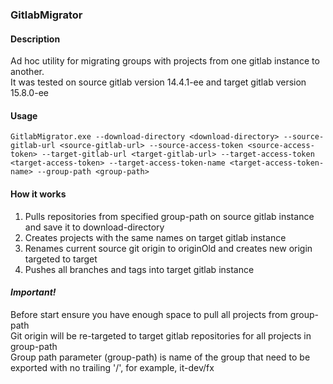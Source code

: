 ### GitlabMigrator

#### Description
Ad hoc utility for migrating groups with projects from one gitlab instance to another.</br>
It was tested on source gitlab version 14.4.1-ee and target gitlab version 15.8.0-ee

#### Usage
```GitlabMigrator.exe --download-directory <download-directory> --source-gitlab-url <source-gitlab-url> --source-access-token <source-access-token> --target-gitlab-url <target-gitlab-url> --target-access-token <target-access-token> --target-access-token-name <target-access-token-name> --group-path <group-path>```

#### How it works
1. Pulls repositories from specified group-path on source gitlab instance and save it to download-directory
2. Creates projects with the same names on target gitlab instance
3. Renames current source git origin to originOld and creates new origin targeted to target
4. Pushes all branches and tags into target gitlab instance

#### ***Important!*** <br/>
Before start ensure you have enough space to pull all projects from group-path<br/>
Git origin will be re-targeted to target gitlab repositories for all projects in group-path<br/>
Group path parameter (group-path) is name of the group that need to be exported with no trailing '/', for example, it-dev/fx